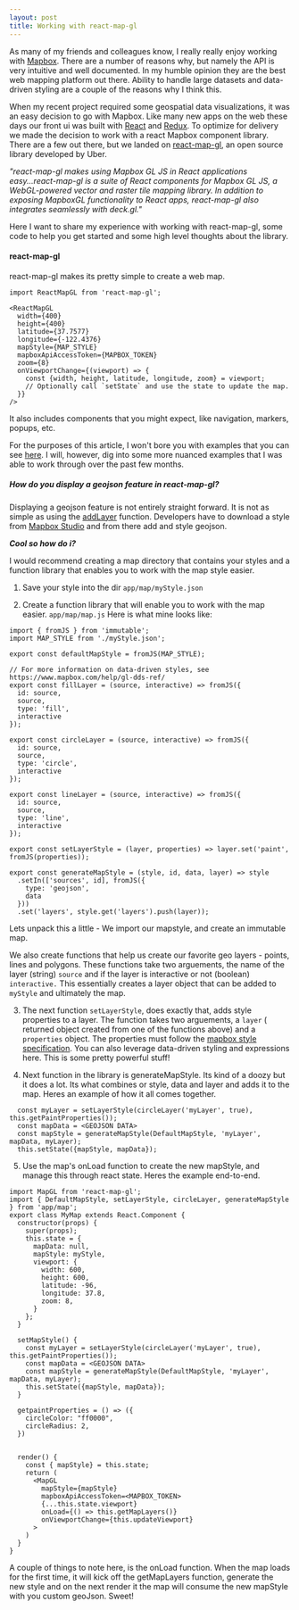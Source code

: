 ```yaml
---
layout: post
title: Working with react-map-gl
---
```


As many of my friends and colleagues know, I really really enjoy working with [Mapbox]('mapbox.com'). There are a number of reasons why, but namely the API is very intuitive and well documented. In my humble opinion they are the best web mapping platform out there. Ability to handle large datasets and data-driven styling are a couple of the reasons why I think this.

When my recent project required some geospatial data visualizations, it was an easy decision to go with Mapbox. Like many new apps on the web these days our front ui was built with [React](https://reactjs.org/) and [Redux](https://redux.js.org/). To optimize for delivery we made the decision to work with a react Mapbox component library. There are a few out there, but we landed on [react-map-gl](https://uber.github.io/react-map-gl), an open source library developed by Uber.


*"react-map-gl makes using Mapbox GL JS in React applications easy...react-map-gl is a suite of React components for Mapbox GL JS, a WebGL-powered vector and raster tile mapping library. In addition to exposing MapboxGL functionality to React apps, react-map-gl also integrates seamlessly with deck.gl."*

Here I want to share my experience with working with react-map-gl, some code to help you get started and some high level thoughts about the library.

#### react-map-gl
react-map-gl makes its pretty simple to create a web map.

```
import ReactMapGL from 'react-map-gl';

<ReactMapGL
  width={400}
  height={400}
  latitude={37.7577}
  longitude={-122.4376}
  mapStyle={MAP_STYLE}
  mapboxApiAccessToken={MAPBOX_TOKEN}
  zoom={8}
  onViewportChange={(viewport) => {
    const {width, height, latitude, longitude, zoom} = viewport;
    // Optionally call `setState` and use the state to update the map.
  }}
/>
```

 It also includes components that you might expect, like navigation, markers, popups, etc.

For the purposes of this article, I won't bore you with examples that you can see [here](https://uber.github.io/react-map-gl/#/examples). I will, however, dig into some more nuanced examples that I was able to work through over the past few months.

##### How do you display a geojson feature in react-map-gl?
Displaying a geojson feature is not entirely straight forward. It is not as simple as using the [addLayer](https://www.mapbox.com/mapbox-gl-js/example/geojson-line/) function. Developers have to download a style from [Mapbox Studio](https://www.mapbox.com/mapbox-studio/) and from there add and style geojson.

***Cool so how do i?***

I would recommend creating a map directory that contains your styles and a function library that enables you to work with the map style easier.

1. Save your style into the dir
`app/map/myStyle.json`

2. Create a function library that will enable you to work with the map easier. `app/map/map.js`
Here is what mine looks like:

```
import { fromJS } from 'immutable';
import MAP_STYLE from './myStyle.json';

export const defaultMapStyle = fromJS(MAP_STYLE);

// For more information on data-driven styles, see https://www.mapbox.com/help/gl-dds-ref/
export const fillLayer = (source, interactive) => fromJS({
  id: source,
  source,
  type: 'fill',
  interactive
});

export const circleLayer = (source, interactive) => fromJS({
  id: source,
  source,
  type: 'circle',
  interactive
});

export const lineLayer = (source, interactive) => fromJS({
  id: source,
  source,
  type: 'line',
  interactive
});

export const setLayerStyle = (layer, properties) => layer.set('paint', fromJS(properties));

export const generateMapStyle = (style, id, data, layer) => style
  .setIn(['sources', id], fromJS({
    type: 'geojson',
    data
  }))
  .set('layers', style.get('layers').push(layer));
```
Lets unpack this a little - We import our mapstyle, and create an immutable map.

We also create functions that help us create our favorite geo layers - points, lines and polygons. These functions take two arguements, the name of the layer (string) `source` and if the layer is interactive or not (boolean) `interactive.` This essentially creates a layer object that can be added to `myStyle` and ultimately the map.

3. The next function `setLayerStyle`, does exactly that, adds style properties to a layer. The function takes two arguements, a `layer` ( returned object created from one of the functions above) and a `properties` object. The properties must follow the [mapbox style specification](https://www.mapbox.com/mapbox-gl-js/style-spec/). You can also leverage data-driven styling and expressions here. This is some pretty powerful stuff!

4. Next function in the library is generateMapStyle. Its kind of a doozy but it does a lot. Its what combines or style, data and layer and adds it to the map. Heres an example of how it all comes together.
```
  const myLayer = setLayerStyle(circleLayer('myLayer', true), this.getPaintProperties());
  const mapData = <GEOJSON DATA>
  const mapStyle = generateMapStyle(DefaultMapStyle, 'myLayer', mapData, myLayer);
  this.setState({mapStyle, mapData});
```

5. Use the map's onLoad function to create the new mapStyle, and manage this through react state. Heres the example end-to-end.

```
import MapGL from 'react-map-gl';
import { DefaultMapStyle, setLayerStyle, circleLayer, generateMapStyle } from 'app/map';
export class MyMap extends React.Component {
  constructor(props) {
    super(props);
    this.state = {
      mapData: null,
      mapStyle: myStyle,
      viewport: {
        width: 600,
        height: 600,
        latitude: -96,
        longitude: 37.8,
        zoom: 8,
      }
    };
  }

  setMapStyle() {
    const myLayer = setLayerStyle(circleLayer('myLayer', true), this.getPaintProperties());
    const mapData = <GEOJSON DATA>
    const mapStyle = generateMapStyle(DefaultMapStyle, 'myLayer', mapData, myLayer);
    this.setState({mapStyle, mapData});
  }

  getpaintProperties = () => ({
    circleColor: "ff0000",
    circleRadius: 2,
  })


  render() {
    const { mapStyle} = this.state;
    return (
      <MapGL
        mapStyle={mapStyle}
        mapboxApiAccessToken=<MAPBOX_TOKEN>
        {...this.state.viewport}
        onLoad={() => this.getMapLayers()}
        onViewportChange={this.updateViewport}
      >
    )
  }
}
```

A couple of things to note here, is the onLoad function. When the map loads for the first time, it will kick off the getMapLayers function, generate the new style and on the next render it the map will consume the new mapStyle with you custom geoJson. Sweet!
